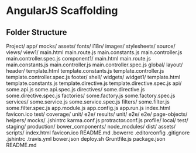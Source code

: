 # AngularJS Scaffolding

## Folder Structure
Project/
  app/
    mocks/
    assets/
      fonts/
      i18n/
      images/
      stylesheets/
    source/
      views/
        view1/
          main.html
          main.route.js
          main.constants.js
          main.controller.js
          main.controller.spec.js
          component1/
            main.html
            main.route.js
            main.constants.js
            main.controller.js
            main.controller.spec.js
      global/
        layout/
          header/
            template.html
            template.constants.js
            template.controller.js
            template.controller.spec.js
          footer/
          shell/
        widgets/
          widget1/
            template.html
            template.constants.js
            template.directive.js
            template.directive.spec.js
        api/
          some.api.js
          some.api.spec.js
        directives/
          some.directive.js
          some.directive.spec.js
        factories/
          some.factory.js
          some.factory.spec.js
        services/
          some.service.js
          some.service.spec.js
        filters/
          some.filter.js
          some.filter.spec.js
      app.module.js
      app.config.js
      app.run.js
    index.html
    favicon.ico
  test/
    coverage/
      unit/
      e2e/
    results/
      unit/
      e2e/
    e2e/
      page-objects/
      helpers/
      mocks/
    .jshintrc
    karma.conf.js
    protractor.conf.js
  profile/
    local/
    test/
    staging/
    production/
  bower_components/
  node_modules/
  dist/
    assets/
    scripts/
    index.html
    favicon.ico
    README.md
  .bowerrc
  .editorconfig
  .gitignore
  .jshintrc
  .travis.yml
  bower.json
  deploy.sh
  Gruntfile.js
  package.json
  README.md